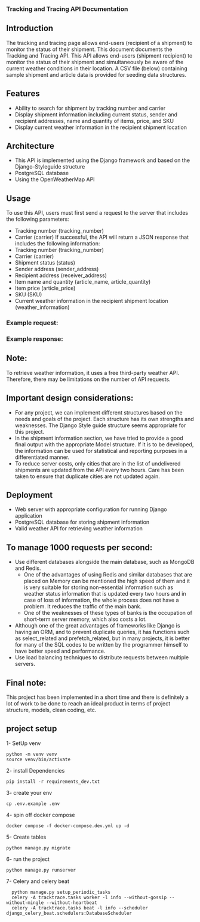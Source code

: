 ### Tracking and Tracing API Documentation

## Introduction
The tracking and tracing page allows end-users (recipient of a shipment) to monitor the status of their shipment.
This document documents the Tracking and Tracing API. This API allows end-users (shipment recipient) to monitor the status of their shipment and simultaneously be aware of the current weather conditions in their location.
A CSV file (below) containing sample shipment and article data is provided for seeding data structures.

## Features
- Ability to search for shipment by tracking number and carrier
- Display shipment information including current status, sender and recipient addresses, name and quantity of items, price, and SKU
- Display current weather information in the recipient shipment location

## Architecture
- This API is implemented using the Django framework and based on the Django-Styleguide structure
- PostgreSQL database
- Using the OpenWeatherMap API 

## Usage
To use this API, users must first send a request to the server that includes the following parameters:
- Tracking number (tracking_number)
- Carrier (carrier)
If successful, the API will return a JSON response that includes the following information:
- Tracking number (tracking_number)
- Carrier (carrier)
- Shipment status (status)
- Sender address (sender_address)
- Recipient address (receiver_address)
- Item name and quantity (article_name, article_quantity)
- Item price (article_price)
- SKU (SKU)
- Current weather information in the recipient shipment location (weather_information)
### Example request:
 
### Example response:
 

## Note:
To retrieve weather information, it uses a free third-party weather API. Therefore, there may be limitations on the number of API requests.

## Important design considerations:
- For any project, we can implement different structures based on the needs and goals of the project. Each structure has its own strengths and weaknesses. The Django Style guide structure seems appropriate for this project.
- In the shipment information section, we have tried to provide a good final output with the appropriate Model structure. If it is to be developed, the information can be used for statistical and reporting purposes in a differentiated manner.
- To reduce server costs, only cities that are in the list of undelivered shipments are updated from the API every two hours. Care has been taken to ensure that duplicate cities are not updated again.

## Deployment
- Web server with appropriate configuration for running Django application
- PostgreSQL database for storing shipment information
- Valid weather API for retrieving weather information

## To manage 1000 requests per second:
- Use different databases alongside the main database, such as MongoDB and Redis.
	- One of the advantages of using Redis and similar databases that are placed on Memory can be mentioned the high speed of them and it is very suitable for storing non-essential information such as weather status information that is updated every two hours and in case of loss of information, the whole process does not have a problem. It reduces the traffic of the main bank.
	- One of the weaknesses of these types of banks is the occupation of short-term server memory, which also costs a lot.
- Although one of the great advantages of frameworks like Django is having an ORM, and to prevent duplicate queries, it has functions such as select_related and prefetch_related, but in many projects, it is better for many of the SQL codes to be written by the programmer himself to have better speed and performance.
- Use load balancing techniques to distribute requests between multiple servers.

## Final note:
This project has been implemented in a short time and there is definitely a lot of work to be done to reach an ideal product in terms of project structure, models, clean coding, etc.

## project setup

1- SetUp venv
```
python -m venv venv
source venv/bin/activate
```

2- install Dependencies
```
pip install -r requirements_dev.txt
```

3- create your env
```
cp .env.example .env
```

4- spin off docker compose
```
docker compose -f docker-compose.dev.yml up -d
```

5- Create tables
```
python manage.py migrate
```

6- run the project
```
python manage.py runserver
```

7- Celery and celery beat

```
  python manage.py setup_periodic_tasks
  celery -A tracktrace.tasks worker -l info --without-gossip --without-mingle --without-heartbeat
  celery -A tracktrace.tasks beat -l info --scheduler django_celery_beat.schedulers:DatabaseScheduler
```
